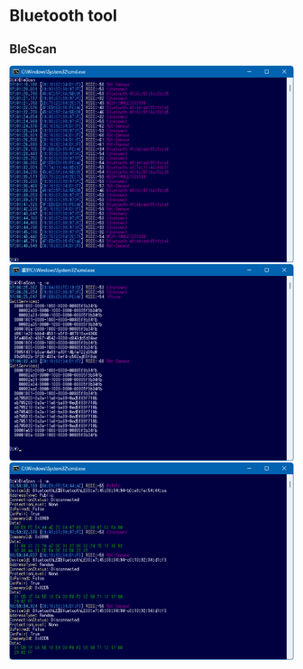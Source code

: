 # Bluetooth tool

## BleScan

<img src="Images/image1.png" title="image">
<img src="Images/image2.png" title="image">
<img src="Images/image3.png" title="image">
